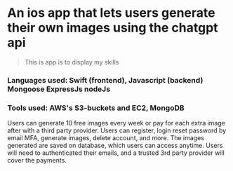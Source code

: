 # An ios app that lets users generate their own images using the chatgpt api

> This is app is to display my skills

### Languages used: Swift (frontend), Javascript (backend) Mongoose ExpressJs nodeJs

### Tools used: AWS's S3-buckets and EC2, MongoDB

Users can generate 10 free images every week or pay for each extra image after with a third party provider.
Users can register, login reset password by email MFA, generate images, delete account, and more. The images generated are saved on database, which users can access anytime. Users will need to authenticated their emails, and a trusted 3rd party provider will cover the payments.
